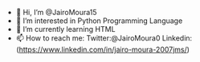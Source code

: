 - 👋 Hi, I’m @JairoMoura15
- 👀 I’m interested in Python Programming Language
- 🌱 I’m currently learning HTML
- 📫 How to reach me:
Twitter:@JairoMoura0
Linkedin: (https://www.linkedin.com/in/jairo-moura-2007jms/)


<!---
JairoMoura15/JairoMoura15 is a ✨ special ✨ repository because its `README.md` (this file) appears on your GitHub profile.
You can click the Preview link to take a look at your changes.
--->
